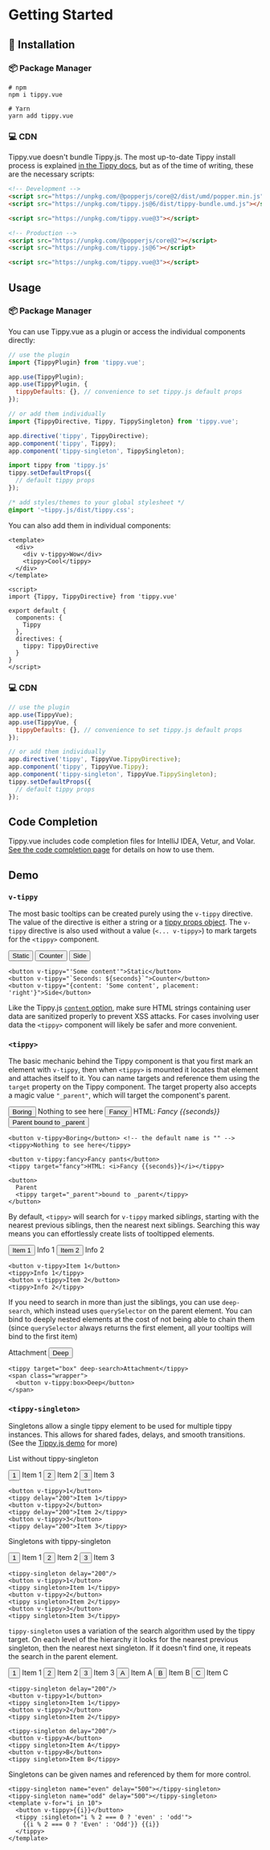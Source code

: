 # Getting Started

## 🚀 Installation

### 📦 Package Manager

```shell
# npm
npm i tippy.vue

# Yarn
yarn add tippy.vue
```

### 💻 CDN

Tippy.vue doesn't bundle Tippy.js. The most up-to-date Tippy install process is explained
[in the Tippy docs](https://atomiks.github.io/tippyjs/v6/getting-started/#2-cdn), but as of the time of writing, these
are the necessary scripts:
```html
<!-- Development -->
<script src="https://unpkg.com/@popperjs/core@2/dist/umd/popper.min.js"></script>
<script src="https://unpkg.com/tippy.js@6/dist/tippy-bundle.umd.js"></script>

<script src="https://unpkg.com/tippy.vue@3"></script>

<!-- Production -->
<script src="https://unpkg.com/@popperjs/core@2"></script>
<script src="https://unpkg.com/tippy.js@6"></script>

<script src="https://unpkg.com/tippy.vue@3"></script>
```

## Usage

### 📦 Package Manager
You can use Tippy.vue as a plugin or access the individual components directly:
```js
// use the plugin
import {TippyPlugin} from 'tippy.vue';

app.use(TippyPlugin);
app.use(TippyPlugin, {
  tippyDefaults: {}, // convenience to set tippy.js default props
});

// or add them individually
import {TippyDirective, Tippy, TippySingleton} from 'tippy.vue';

app.directive('tippy', TippyDirective);
app.component('tippy', Tippy);
app.component('tippy-singleton', TippySingleton);

import tippy from 'tippy.js'
tippy.setDefaultProps({
  // default tippy props
});
```
```css
/* add styles/themes to your global stylesheet */
@import '~tippy.js/dist/tippy.css';
```

You can also add them in individual components:
```vue
<template>
  <div>
    <div v-tippy>Wow</div>
    <tippy>Cool</tippy>
  </div>
</template>

<script>
import {Tippy, TippyDirective} from 'tippy.vue'

export default {
  components: {
    Tippy
  },
  directives: {
    tippy: TippyDirective
  }
}
</script>
```

### 💻 CDN

```js
// use the plugin
app.use(TippyVue);
app.use(TippyVue, {
  tippyDefaults: {}, // convenience to set tippy.js default props
});

// or add them individually
app.directive('tippy', TippyVue.TippyDirective);
app.component('tippy', TippyVue.Tippy);
app.component('tippy-singleton', TippyVue.TippySingleton);
tippy.setDefaultProps({
  // default tippy props
});
```

## Code Completion

Tippy.vue includes code completion files for IntelliJ IDEA, Vetur, and Volar. 
[See the code completion page](reference/code-completion.md) for details on how to use them.

## Demo

### `v-tippy`

The most basic tooltips can be created purely using the `v-tippy` directive. The value of the directive is either a
string or a [tippy props object](https://atomiks.github.io/tippyjs/v6/all-props/). The `v-tippy` directive is also used
without a value (`<... v-tippy>`) to mark targets for the `<tippy>` component.

<demo v-slot="{seconds}">
  <button v-tippy="'Some content'">Static</button>
  <button v-tippy="`Seconds: ${seconds}`">Counter</button>
  <button v-tippy="{content: 'Some content', placement: 'right'}">Side</button>
</demo>

```vue
<button v-tippy="'Some content'">Static</button>
<button v-tippy="`Seconds: ${seconds}`">Counter</button>
<button v-tippy="{content: 'Some content', placement: 'right'}">Side</button>
```

Like the Tippy.js [`content` option](https://atomiks.github.io/tippyjs/v6/html-content/#string), make sure HTML strings
containing user data are sanitized properly to prevent XSS attacks. For cases involving user data the `<tippy>` 
component will likely be safer and more convenient.

### `<tippy>`

The basic mechanic behind the Tippy component is that you first mark an element with `v-tippy`, then when `<tippy>`
is mounted it locates that element and attaches itself to it. You can name targets and reference them using the `target`
property on the Tippy component. The target property also accepts a magic value `"_parent"`, which will target the
component's parent.

<demo v-slot="{seconds}">
  <button v-tippy>Boring</button>
  <tippy>Nothing to see here</tippy>
  <button v-tippy:fancy>Fancy</button>
  <tippy target="fancy">HTML: <i>Fancy {{seconds}}</i></tippy>
  <button>
    Parent
    <tippy target="_parent">bound to _parent</tippy>
  </button>
</demo>

```vue
<button v-tippy>Boring</button> <!-- the default name is "" -->
<tippy>Nothing to see here</tippy>

<button v-tippy:fancy>Fancy pants</button>
<tippy target="fancy">HTML: <i>Fancy {{seconds}}</i></tippy>

<button>
  Parent
  <tippy target="_parent">bound to _parent</tippy>
</button>
```

By default, `<tippy>` will search for `v-tippy` marked *siblings*, starting with the nearest previous siblings, then 
the nearest next siblings. Searching this way means you can effortlessly create lists of tooltipped elements.

<demo>
  <button v-tippy>Item 1</button>
  <tippy>Info 1</tippy>
  <button v-tippy>Item 2</button>
  <tippy>Info 2</tippy>
</demo>

```vue
<button v-tippy>Item 1</button>
<tippy>Info 1</tippy>
<button v-tippy>Item 2</button>
<tippy>Info 2</tippy>
```

If you need to search in more than just the siblings, you can use `deep-search`, which instead uses `querySelector` on
the parent element. You can bind to deeply nested elements at the cost of not being able to chain them (since
`querySelector` always returns the first element, all your tooltips will bind to the first item)

<demo>
  <tippy target="box" deep-search>Attachment</tippy>
  <span class="wrapper">
    <button v-tippy:box>Deep</button>
  </span>
</demo>

```vue
<tippy target="box" deep-search>Attachment</tippy>
<span class="wrapper">
  <button v-tippy:box>Deep</button>
</span>
```

### `<tippy-singleton>`

Singletons allow a single tippy element to be used for multiple tippy instances. This allows for shared fades, delays,
and smooth transitions. (See the [Tippy.js demo](https://atomiks.github.io/tippyjs/#singleton) for more)

List without tippy-singleton

<demo>
  <button v-tippy>1</button>
  <tippy delay="200">Item 1</tippy>
  <button v-tippy>2</button>
  <tippy delay="200">Item 2</tippy>
  <button v-tippy>3</button>
  <tippy delay="200">Item 3</tippy>
</demo>

```vue
<button v-tippy>1</button>
<tippy delay="200">Item 1</tippy>
<button v-tippy>2</button>
<tippy delay="200">Item 2</tippy>
<button v-tippy>3</button>
<tippy delay="200">Item 3</tippy>
```

Singletons with tippy-singleton

<demo>
  <tippy-singleton delay="200"/>
  <button v-tippy>1</button>
  <tippy singleton>Item 1</tippy>
  <button v-tippy>2</button>
  <tippy singleton>Item 2</tippy>
  <button v-tippy>3</button>
  <tippy singleton>Item 3</tippy>
</demo>

```vue
<tippy-singleton delay="200"/>
<button v-tippy>1</button>
<tippy singleton>Item 1</tippy>
<button v-tippy>2</button>
<tippy singleton>Item 2</tippy>
<button v-tippy>3</button>
<tippy singleton>Item 3</tippy>
```

`tippy-singleton` uses a variation of the search algorithm used by the tippy target. On each level of the hierarchy it
looks for the nearest previous singleton, then the nearest next singleton. If it doesn't find one, it repeats the search
in the parent element.

<demo>
  <tippy-singleton delay="200"/>
  <button v-tippy>1</button>
  <tippy singleton>Item 1</tippy>
  <button v-tippy>2</button>
  <tippy singleton>Item 2</tippy>
  <button v-tippy>3</button>
  <tippy singleton>Item 3</tippy>
  <tippy-singleton delay="200"/>
  <button v-tippy>A</button>
  <tippy singleton>Item A</tippy>
  <button v-tippy>B</button>
  <tippy singleton>Item B</tippy>
  <button v-tippy>C</button>
  <tippy singleton>Item C</tippy>
</demo>

```vue
<tippy-singleton delay="200"/>
<button v-tippy>1</button>
<tippy singleton>Item 1</tippy>
<button v-tippy>2</button>
<tippy singleton>Item 2</tippy>

<tippy-singleton delay="200"/>
<button v-tippy>A</button>
<tippy singleton>Item A</tippy>
<button v-tippy>B</button>
<tippy singleton>Item B</tippy>
```

Singletons can be given names and referenced by them for more control.

<demo>
  <tippy-singleton name="even" delay="500"></tippy-singleton>
  <tippy-singleton name="odd" delay="500"></tippy-singleton>
  <template v-for="i in 10">
    <button v-tippy>{{i}}</button>
    <tippy :singleton="i % 2 === 0 ? 'even' : 'odd'">
    {{i % 2 === 0 ? 'Even' : 'Odd'}} {{i}}
  </tippy>
</template>
</demo>

```vue
<tippy-singleton name="even" delay="500"></tippy-singleton>
<tippy-singleton name="odd" delay="500"></tippy-singleton>
<template v-for="i in 10">
  <button v-tippy>{{i}}</button>
  <tippy :singleton="i % 2 === 0 ? 'even' : 'odd'">
    {{i % 2 === 0 ? 'Even' : 'Odd'}} {{i}}
  </tippy>
</template>
```

<script setup>
import {ref} from 'vue';

const singletons = ref([1, 2, 3]);

let nextSingleton = 4;
function addSingleton() {
  singletons.value.push(nextSingleton++);
}
function removeSingleton() {
  singletons.value.splice(0, 1);
}
</script>
